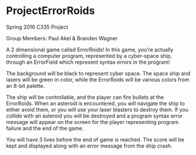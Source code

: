 # ProjectErrorRoids
Spring 2016 C335 Project


Group Members: Paul Akel & Branden Wagner

A 2 dimensional game called ErrorRoids!  In this game, you’re actually controlling a computer program, represented by a cyber-space ship, through an ErrorField which represent syntax errors in the program!  

The background will be black to represent cyber space.  The space ship and lasers will be green in color, while the ErrorRoids will be various colors from an 8-bit palette.

The ship will be controllable, and the player can fire bullets at the ErrorRoids.  When an asteroid is encountered, you will navigate the ship to either avoid them, or you will use your laser blasters to destroy them.  If you collide with an asteroid you will be destroyed and a program syntax error message will appear on the screen for the player representing program failure and the end of the game. 

You will have 3 lives before the end of game is reached. The score will be kept and displayed along with an error message from the ship crash. 
